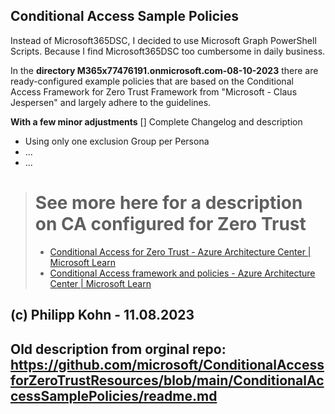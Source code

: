 Conditional Access Sample Policies
-----------------------------------------------------
Instead of Microsoft365DSC, I decided to use Microsoft Graph PowerShell Scripts.
Because I find Microsoft365DSC too cumbersome in daily business.

In the **directory M365x77476191.onmicrosoft.com-08-10-2023** there are ready-configured example policies that are based on the Conditional Access Framework for Zero Trust Framework from "Microsoft - Claus Jespersen" and largely adhere to the guidelines.

**With a few minor adjustments**
[] Complete Changelog and description

- Using only one exclusion Group per Persona
- ...
- ...

> # See more here for a description on CA configured for Zero Trust
> - [Conditional Access for Zero Trust - Azure Architecture Center | Microsoft Learn](https://learn.microsoft.com/en-us/azure/architecture/guide/security/conditional-access-zero-trust)
> - [Conditional Access framework and policies - Azure Architecture Center | Microsoft Learn](https://learn.microsoft.com/en-us/azure/architecture/guide/security/conditional-access-framework)

(c) Philipp Kohn - 11.08.2023
-----------------------------------------------------
Old description from orginal repo:
https://github.com/microsoft/ConditionalAccessforZeroTrustResources/blob/main/ConditionalAccessSamplePolicies/readme.md
-----------------------------------------------------
